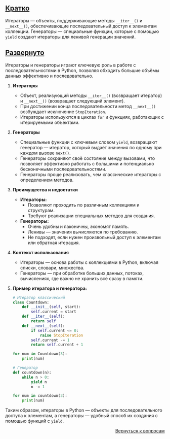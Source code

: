 ## <u>Кратко</u>

Итераторы — объекты, поддерживающие методы `__iter__()` и `__next__()`, обеспечивающие последовательный доступ к
элементам коллекции. Генераторы — специальные функции, которые с помощью `yield` создают итераторы для ленивой генерации
значений.

## <u>Развернуто</u>

Итераторы и генераторы играют ключевую роль в работе с последовательностями в Python, позволяя обходить большие объёмы
данных эффективно и последовательно.

1. **Итераторы**
    - Объект, реализующий методы `__iter__()` (возвращает итератор) и `__next__()` (возвращает следующий элемент).
    - При достижении конца последовательности метод `__next__()` возбуждает исключение `StopIteration`.
    - Итераторы используются в циклах `for` и функциях, работающих с итерируемыми объектами.

2. **Генераторы**
    - Специальные функции с ключевым словом `yield`, возвращают генератор — итератор, который выдаёт значения по одному
      при каждом вызове `next()`.
    - Генераторы сохраняют своё состояние между вызовами, что позволяет эффективно работать с большими и потенциально
      бесконечными последовательностями.
    - Генераторы проще реализовать, чем классические итераторы с определением методов.

3. **Преимущества и недостатки**
    - **Итераторы:**
        - Позволяют проходить по различным коллекциям и структурам.
        - Требуют реализации специальных методов для создания.
    - **Генераторы:**
        - Очень удобны и лаконичны, экономят память.
        - Ленивы — значения вычисляются по требованию.
        - Не подходят, если нужен произвольный доступ к элементам или обратная итерация.

4. **Контекст использования**
    - Итераторы — основа работы с коллекциями в Python, включая списки, словари, множества.
    - Генераторы — при обработке больших данных, потоках, вычислениях, где важно не хранить всё сразу в памяти.

5. **Пример итератора и генератора:**
    ```python
    # Итератор классический
    class Countdown:
        def __init__(self, start):
            self.current = start
        def __iter__(self):
            return self
        def __next__(self):
            if self.current <= 0:
                raise StopIteration
            self.current -= 1
            return self.current + 1

    for num in Countdown(3):
        print(num)

    # Генератор
    def countdown(n):
        while n > 0:
            yield n
            n -= 1

    for num in countdown(3):
        print(num)
    ```

Таким образом, итераторы в Python — объекты для последовательного доступа к элементам, а генераторы — удобный способ их
создания с помощью функций с `yield`.

<div align="right">

[Вернуться к вопросам](../Вопросы.md)

</div>
